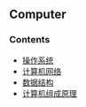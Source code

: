 ## Computer

### Contents
* [操作系统](operating-system/README.md)
* [计算机网络](computer-networks/README.md)
* [数据结构](data-structures/README.md)
* [计算机组成原理](computer-organization-and-design/README.md)
